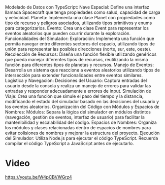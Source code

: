 Modelado de Datos con TypeScript:
Nave Espacial:
Define una interfaz llamada Spacecraft que tenga propiedades como salud, capacidad de carga y velocidad.
Planeta:
Implementa una clase Planet con propiedades como tipo de recurso y peligros asociados, utilizando tipos primitivos y enums para categorizarlos.
Evento:
Crea una clase Event para representar los eventos aleatorios que pueden ocurrir durante la exploración.
Funcionalidades del Simulador:
Exploración:
Implementa una función que permita navegar entre diferentes sectores del espacio, utilizando tipos de unión para representar las posibles direcciones (norte, sur, este, oeste).
Recolección de Recursos:
Diseña una función flexible utilizando genéricos que pueda manejar diferentes tipos de recursos, reutilizando la misma función para diferentes tipos de planetas y recursos.
Manejo de Eventos:
Desarrolla un sistema que reaccione a eventos aleatorios utilizando tipos de intersección para extender funcionalidades entre eventos similares.
Logística y Navegación:
Decisiones del Usuario:
Captura entradas del usuario desde la consola y realiza un manejo de errores para validar las entradas y responder adecuadamente a errores de input.
Simulación de Viaje:
Crea una función que simule el paso del tiempo y la distancia, modificando el estado del simulador basado en las decisiones del usuario y los eventos aleatorios.
Organización del Código con Módulos y Espacios de Nombres:
Módulos:
Separa la lógica del simulador en módulos distintos (navegación, gestión de eventos, interfaz de usuario) para facilitar la mantenibilidad y escalabilidad del código.
Espacios de Nombres:
Organiza los módulos y clases relacionadas dentro de espacios de nombres para evitar colisiones de nombres y mejorar la estructura del proyecto.
Ejecución del Simulador:
Utiliza Node.js para ejecutar el código TypeScript. Recuerda compilar el código TypeScript a JavaScript antes de ejecutarlo.
# Video 
https://youtu.be/W4pCBVWGrz4 